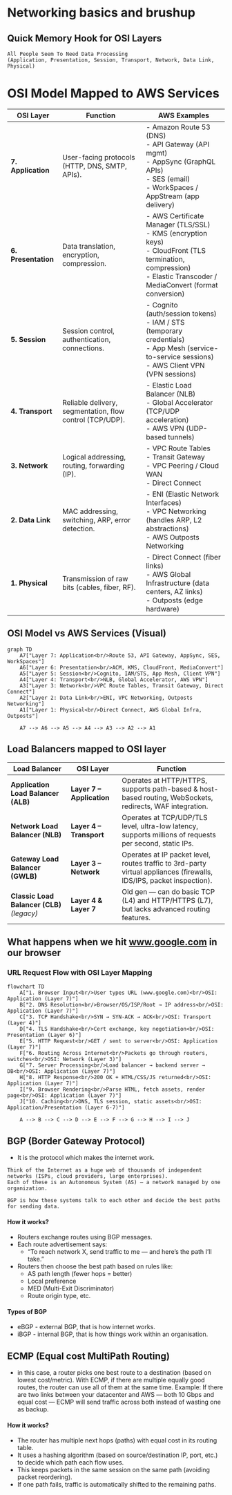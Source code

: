# Networking basics and brushup

## Quick Memory Hook for OSI Layers

```
All People Seem To Need Data Processing
(Application, Presentation, Session, Transport, Network, Data Link, Physical)

```

# OSI Model Mapped to AWS Services

| **OSI Layer**       | **Function**                                             | **AWS Examples**                                                                                                                                                         |
| ------------------- | -------------------------------------------------------- | ------------------------------------------------------------------------------------------------------------------------------------------------------------------------ |
| **7. Application**  | User-facing protocols (HTTP, DNS, SMTP, APIs).           | - Amazon Route 53 (DNS)<br>- API Gateway (API mgmt)<br>- AppSync (GraphQL APIs)<br>- SES (email)<br>- WorkSpaces / AppStream (app delivery)                              |
| **6. Presentation** | Data translation, encryption, compression.               | - AWS Certificate Manager (TLS/SSL)<br>- KMS (encryption keys)<br>- CloudFront (TLS termination, compression)<br>- Elastic Transcoder / MediaConvert (format conversion) |
| **5. Session**      | Session control, authentication, connections.            | - Cognito (auth/session tokens)<br>- IAM / STS (temporary credentials)<br>- App Mesh (service-to-service sessions)<br>- AWS Client VPN (VPN sessions)                    |
| **4. Transport**    | Reliable delivery, segmentation, flow control (TCP/UDP). | - Elastic Load Balancer (NLB)<br>- Global Accelerator (TCP/UDP acceleration)<br>- AWS VPN (UDP-based tunnels)                                                            |
| **3. Network**      | Logical addressing, routing, forwarding (IP).            | - VPC Route Tables<br>- Transit Gateway<br>- VPC Peering / Cloud WAN<br>- Direct Connect                                                                                 |
| **2. Data Link**    | MAC addressing, switching, ARP, error detection.         | - ENI (Elastic Network Interfaces)<br>- VPC Networking (handles ARP, L2 abstractions)<br>- AWS Outposts Networking                                                       |
| **1. Physical**     | Transmission of raw bits (cables, fiber, RF).            | - Direct Connect (fiber links)<br>- AWS Global Infrastructure (data centers, AZ links)<br>- Outposts (edge hardware)                                                     |

## OSI Model vs AWS Services (Visual)

```mermaid
graph TD
    A7["Layer 7: Application<br/>Route 53, API Gateway, AppSync, SES, WorkSpaces"]
    A6["Layer 6: Presentation<br/>ACM, KMS, CloudFront, MediaConvert"]
    A5["Layer 5: Session<br/>Cognito, IAM/STS, App Mesh, Client VPN"]
    A4["Layer 4: Transport<br/>NLB, Global Accelerator, AWS VPN"]
    A3["Layer 3: Network<br/>VPC Route Tables, Transit Gateway, Direct Connect"]
    A2["Layer 2: Data Link<br/>ENI, VPC Networking, Outposts Networking"]
    A1["Layer 1: Physical<br/>Direct Connect, AWS Global Infra, Outposts"]

    A7 --> A6 --> A5 --> A4 --> A3 --> A2 --> A1
```

## Load Balancers mapped to OSI layer

| **Load Balancer**                          | **OSI Layer**             | **Function**                                                                                                         |
| ------------------------------------------ | ------------------------- | -------------------------------------------------------------------------------------------------------------------- |
| **Application Load Balancer (ALB)**        | **Layer 7 – Application** | Operates at HTTP/HTTPS, supports path-based & host-based routing, WebSockets, redirects, WAF integration.            |
| **Network Load Balancer (NLB)**            | **Layer 4 – Transport**   | Operates at TCP/UDP/TLS level, ultra-low latency, supports millions of requests per second, static IPs.              |
| **Gateway Load Balancer (GWLB)**           | **Layer 3 – Network**     | Operates at IP packet level, routes traffic to 3rd-party virtual appliances (firewalls, IDS/IPS, packet inspection). |
| **Classic Load Balancer (CLB)** _(legacy)_ | **Layer 4 & Layer 7**     | Old gen — can do basic TCP (L4) and HTTP/HTTPS (L7), but lacks advanced routing features.                            |

## What happens when we hit www.google.com in our browser

### URL Request Flow with OSI Layer Mapping

```mermaid
flowchart TD
    A["1. Browser Input<br/>User types URL (www.google.com)<br/>OSI: Application (Layer 7)"]
    B["2. DNS Resolution<br/>Browser/OS/ISP/Root → IP address<br/>OSI: Application (Layer 7)"]
    C["3. TCP Handshake<br/>SYN → SYN-ACK → ACK<br/>OSI: Transport (Layer 4)"]
    D["4. TLS Handshake<br/>Cert exchange, key negotiation<br/>OSI: Presentation (Layer 6)"]
    E["5. HTTP Request<br/>GET / sent to server<br/>OSI: Application (Layer 7)"]
    F["6. Routing Across Internet<br/>Packets go through routers, switches<br/>OSI: Network (Layer 3)"]
    G["7. Server Processing<br/>Load balancer → backend server → DB<br/>OSI: Application (Layer 7)"]
    H["8. HTTP Response<br/>200 OK + HTML/CSS/JS returned<br/>OSI: Application (Layer 7)"]
    I["9. Browser Rendering<br/>Parse HTML, fetch assets, render page<br/>OSI: Application (Layer 7)"]
    J["10. Caching<br/>DNS, TLS session, static assets<br/>OSI: Application/Presentation (Layer 6-7)"]

    A --> B --> C --> D --> E --> F --> G --> H --> I --> J
```

## BGP (Border Gateway Protocol)

- It is the protocol which makes the internet work.

```
Think of the Internet as a huge web of thousands of independent networks (ISPs, cloud providers, large enterprises).
Each of these is an Autonomous System (AS) — a network managed by one organization.

BGP is how these systems talk to each other and decide the best paths for sending data.

```

#### How it works?

- Routers exchange routes using BGP messages.
- Each route advertisement says:
  - “To reach network X, send traffic to me — and here’s the path I’ll take.”
- Routers then choose the best path based on rules like:
  - AS path length (fewer hops = better)
  - Local preference
  - MED (Multi-Exit Discriminator)
  - Route origin type, etc.

#### Types of BGP

- eBGP - external BGP, that is how internet works.
- iBGP - internal BGP, that is how things work within an organisation.

## ECMP (Equal cost MultiPath Routing)

- in this case, a router picks one best route to a destination (based on lowest cost/metric). With ECMP, if there are multiple equally good routes, the router can use all of them at the same time.
  Example:
  If there are two links between your datacenter and AWS — both 10 Gbps and equal cost — ECMP will send traffic across both instead of wasting one as backup.

#### How it works?

- The router has multiple next hops (paths) with equal cost in its routing table.
- It uses a hashing algorithm (based on source/destination IP, port, etc.) to decide which path each flow uses.
- This keeps packets in the same session on the same path (avoiding packet reordering).
- If one path fails, traffic is automatically shifted to the remaining paths.
